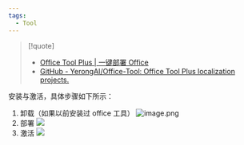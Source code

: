```yaml
---
tags:
  - Tool
---
```


> [!quote]
> - [Office Tool Plus | 一键部署 Office](https://otp.landian.vip/zh-cn/)
> - [GitHub - YerongAI/Office-Tool: Office Tool Plus localization projects.](https://github.com/YerongAI/Office-Tool)

安装与激活，具体步骤如下所示：

1. 卸载（如果以前安装过 office 工具）
   ![image.png](https://cdn.jsdelivr.net/gh/xihuanxiaorang/img2/202412152315218.png)
2. 部署
   ![](https://cdn.jsdelivr.net/gh/xihuanxiaorang/img2/202412152314782.png)
3. 激活
   ![](https://cdn.jsdelivr.net/gh/xihuanxiaorang/img2/202412152313087.png)
